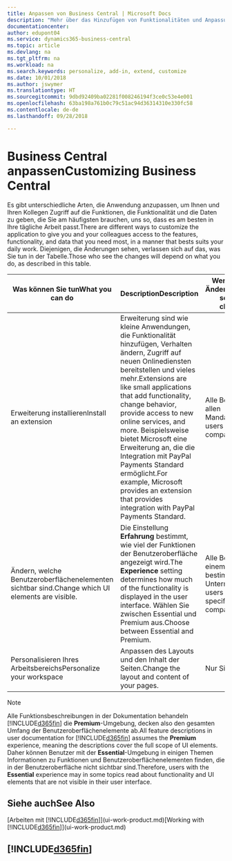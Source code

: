 ```yaml
---
title: Anpassen von Business Central | Microsoft Docs
description: "Mehr über das Hinzufügen von Funktionalitäten und Anpassungen in Business Central erfahren."
documentationcenter: 
author: edupont04
ms.service: dynamics365-business-central
ms.topic: article
ms.devlang: na
ms.tgt_pltfrm: na
ms.workload: na
ms.search.keywords: personalize, add-in, extend, customize
ms.date: 10/01/2018
ms.author: jswymer
ms.translationtype: HT
ms.sourcegitcommit: 9dbd92409ba02281f008246194f3ce0c53e4e001
ms.openlocfilehash: 63ba198a761b0c79c51ac94d36314310e330fc58
ms.contentlocale: de-de
ms.lasthandoff: 09/28/2018

---
```

# <a name="customizing-business-central"></a><span data-ttu-id="39434-103">Business Central anpassen</span><span class="sxs-lookup"><span data-stu-id="39434-103">Customizing Business Central</span></span>
<span data-ttu-id="39434-104">Es gibt unterschiedliche Arten, die Anwendung anzupassen, um Ihnen und Ihren Kollegen Zugriff auf die Funktionen, die Funktionalität und die Daten zu geben, die Sie am häufigsten brauchen, uns so, dass es am besten in Ihre tägliche Arbeit passt.</span><span class="sxs-lookup"><span data-stu-id="39434-104">There are different ways to customize the application to give you and your colleagues access to the features, functionality, and data that you need most, in a manner that bests suits your daily work.</span></span> <span data-ttu-id="39434-105">Diejenigen, die Änderungen sehen, verlassen sich auf das, was Sie tun in der Tabelle.</span><span class="sxs-lookup"><span data-stu-id="39434-105">Those who see the changes will depend on what you do, as described in this table.</span></span>

| <span data-ttu-id="39434-106">Was können Sie tun</span><span class="sxs-lookup"><span data-stu-id="39434-106">What you can do</span></span>    |  <span data-ttu-id="39434-107">Description</span><span class="sxs-lookup"><span data-stu-id="39434-107">Description</span></span>  |  <span data-ttu-id="39434-108">Wer sieht die Änderungen</span><span class="sxs-lookup"><span data-stu-id="39434-108">Who sees the changes</span></span>  |  <span data-ttu-id="39434-109">Weitere Informationen</span><span class="sxs-lookup"><span data-stu-id="39434-109">More information</span></span>  |
|-----|---------------|---------|-------|
|<span data-ttu-id="39434-110">Erweiterung installieren</span><span class="sxs-lookup"><span data-stu-id="39434-110">Install an extension</span></span>|<span data-ttu-id="39434-111">Erweiterung sind wie kleine Anwendungen, die Funktionalität hinzufügen, Verhalten ändern, Zugriff auf neuen Onlinediensten bereitstellen und vieles mehr.</span><span class="sxs-lookup"><span data-stu-id="39434-111">Extensions are like small applications that add functionality, change behavior, provide access to new online services, and more.</span></span> <span data-ttu-id="39434-112">Beispielsweise bietet Microsoft eine Erweiterung an, die die Integration mit PayPal Payments Standard ermöglicht.</span><span class="sxs-lookup"><span data-stu-id="39434-112">For example, Microsoft provides an extension that provides integration with PayPal Payments Standard.</span></span>|<span data-ttu-id="39434-113">Alle Benutzer in allen Mandanten.</span><span class="sxs-lookup"><span data-stu-id="39434-113">All users in all companies.</span></span>|[<span data-ttu-id="39434-114">Erweiterungen nutzen anpassen</span><span class="sxs-lookup"><span data-stu-id="39434-114">Customizing Using Extensions</span></span>](ui-extensions.md)|
|<span data-ttu-id="39434-115">Ändern, welche Benutzeroberflächenelementen sichtbar sind.</span><span class="sxs-lookup"><span data-stu-id="39434-115">Change which UI elements are visible.</span></span>|<span data-ttu-id="39434-116">Die Einstellung **Erfahrung** bestimmt, wie viel der Funktionen der Benutzeroberfläche angezeigt wird.</span><span class="sxs-lookup"><span data-stu-id="39434-116">The **Experience** setting determines how much of the functionality is displayed in the user interface.</span></span> <span data-ttu-id="39434-117">Wählen Sie zwischen Essential und Premium aus.</span><span class="sxs-lookup"><span data-stu-id="39434-117">Choose between Essential and Premium.</span></span>|<span data-ttu-id="39434-118">Alle Benutzer in einem bestimmten Unternehmen.</span><span class="sxs-lookup"><span data-stu-id="39434-118">All users in a specific company.</span></span>|[<span data-ttu-id="39434-119">Sie können auswählen, welche Funktionen angezeigt werden</span><span class="sxs-lookup"><span data-stu-id="39434-119">Changing Which Features are Displayed</span></span>](ui-experiences.md)|
|<span data-ttu-id="39434-120">Personalisieren Ihres Arbeitsbereichs</span><span class="sxs-lookup"><span data-stu-id="39434-120">Personalize your workspace</span></span>|<span data-ttu-id="39434-121">Anpassen des Layouts und den Inhalt der Seiten.</span><span class="sxs-lookup"><span data-stu-id="39434-121">Change the layout and content of your pages.</span></span>|<span data-ttu-id="39434-122">Nur Sie.</span><span class="sxs-lookup"><span data-stu-id="39434-122">Only you.</span></span>|[<span data-ttu-id="39434-123">Personalisieren Ihres Arbeitsbereichs</span><span class="sxs-lookup"><span data-stu-id="39434-123">Personalizing Your Workspace</span></span>](ui-personalization-user.md)|

> [!NOTE]
> <span data-ttu-id="39434-124">Alle Funktionsbeschreibungen in der Dokumentation behandeln [!INCLUDE[d365fin](includes/d365fin_md.md)] die **Premium**-Umgebung, decken also den gesamten Umfang der Benutzeroberflächenelemente ab.</span><span class="sxs-lookup"><span data-stu-id="39434-124">All feature descriptions in user documentation for [!INCLUDE[d365fin](includes/d365fin_md.md)] assumes the **Premium** experience, meaning the descriptions cover the full scope of UI elements.</span></span> <span data-ttu-id="39434-125">Daher können Benutzer mit der **Essential**-Umgebung in einigen Themen Informationen zu Funktionen und Benutzeroberflächenelementen finden, die in der Benutzeroberfläche nicht sichtbar sind.</span><span class="sxs-lookup"><span data-stu-id="39434-125">Therefore, users with the **Essential** experience may in some topics read about functionality and UI elements that are not visible in their user interface.</span></span>

## <a name="see-also"></a><span data-ttu-id="39434-126">Siehe auch</span><span class="sxs-lookup"><span data-stu-id="39434-126">See Also</span></span>
<span data-ttu-id="39434-127">[Arbeiten mit [!INCLUDE[d365fin](includes/d365fin_md.md)]](ui-work-product.md)</span><span class="sxs-lookup"><span data-stu-id="39434-127">[Working with [!INCLUDE[d365fin](includes/d365fin_md.md)]](ui-work-product.md)</span></span>  

## [!INCLUDE[d365fin](includes/free_trial_md.md)]  

